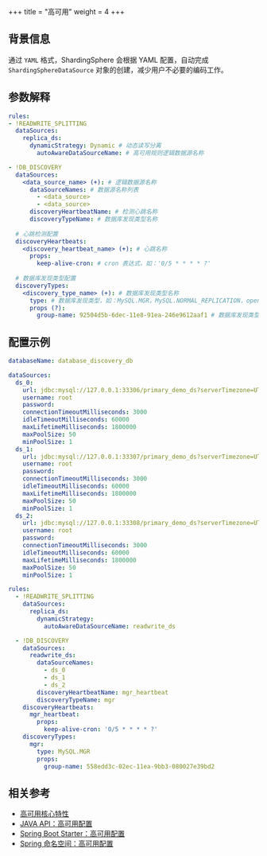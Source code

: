 +++
title = "高可用"
weight = 4
+++

## 背景信息

通过 `YAML` 格式，ShardingSphere 会根据 YAML 配置，自动完成 `ShardingSphereDataSource` 对象的创建，减少用户不必要的编码工作。

## 参数解释

```yaml
rules:
- !READWRITE_SPLITTING
  dataSources:
    replica_ds:
      dynamicStrategy: Dynamic # 动态读写分离
        autoAwareDataSourceName: # 高可用规则逻辑数据源名称

- !DB_DISCOVERY
  dataSources:
    <data_source_name> (+): # 逻辑数据源名称
      dataSourceNames: # 数据源名称列表
        - <data_source>
        - <data_source>
      discoveryHeartbeatName: # 检测心跳名称
      discoveryTypeName: # 数据库发现类型名称
  
  # 心跳检测配置
  discoveryHeartbeats:
    <discovery_heartbeat_name> (+): # 心跳名称
      props:
        keep-alive-cron: # cron 表达式，如：'0/5 * * * * ?'
  
  # 数据库发现类型配置
  discoveryTypes:
    <discovery_type_name> (+): # 数据库发现类型名称
      type: # 数据库发现类型，如：MySQL.MGR，MySQL.NORMAL_REPLICATION，openGauss.NORMAL_REPLICATION 
      props (?):
        group-name: 92504d5b-6dec-11e8-91ea-246e9612aaf1 # 数据库发现类型必要参数，如 MGR 的 group-name
```

## 配置示例

```yaml
databaseName: database_discovery_db

dataSources:
  ds_0:
    url: jdbc:mysql://127.0.0.1:33306/primary_demo_ds?serverTimezone=UTC&useSSL=false
    username: root
    password:
    connectionTimeoutMilliseconds: 3000
    idleTimeoutMilliseconds: 60000
    maxLifetimeMilliseconds: 1800000
    maxPoolSize: 50
    minPoolSize: 1
  ds_1:
    url: jdbc:mysql://127.0.0.1:33307/primary_demo_ds?serverTimezone=UTC&useSSL=false
    username: root
    password:
    connectionTimeoutMilliseconds: 3000
    idleTimeoutMilliseconds: 60000
    maxLifetimeMilliseconds: 1800000
    maxPoolSize: 50
    minPoolSize: 1
  ds_2:
    url: jdbc:mysql://127.0.0.1:33308/primary_demo_ds?serverTimezone=UTC&useSSL=false
    username: root
    password:
    connectionTimeoutMilliseconds: 3000
    idleTimeoutMilliseconds: 60000
    maxLifetimeMilliseconds: 1800000
    maxPoolSize: 50
    minPoolSize: 1

rules:
  - !READWRITE_SPLITTING
    dataSources:
      replica_ds:
        dynamicStrategy:
          autoAwareDataSourceName: readwrite_ds

  - !DB_DISCOVERY
    dataSources:
      readwrite_ds:
        dataSourceNames:
          - ds_0
          - ds_1
          - ds_2
        discoveryHeartbeatName: mgr_heartbeat
        discoveryTypeName: mgr
    discoveryHeartbeats:
      mgr_heartbeat:
        props:
          keep-alive-cron: '0/5 * * * * ?'
    discoveryTypes:
      mgr:
        type: MySQL.MGR
        props:
          group-name: 558edd3c-02ec-11ea-9bb3-080027e39bd2
```
## 相关参考

- [高可用核心特性](/cn/features/ha/)
- [JAVA API：高可用配置](/cn/user-manual/shardingsphere-jdbc/java-api/rules/ha/)
- [Spring Boot Starter：高可用配置](/cn/user-manual/shardingsphere-jdbc/spring-boot-starter/rules/ha/)
- [Spring 命名空间：高可用配置](/cn/user-manual/shardingsphere-jdbc/spring-namespace/rules/ha/)
